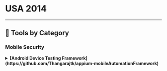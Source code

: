 # USA 2014
---
## 🧠 Tools by Category
### Mobile Security

<details><summary><strong>[Android Device Testing Framework](https://github.com/Thangarajtk/appium-mobileAutomationFramework)</strong></summary>

                ![BH-US-14](https://img.shields.io/badge/BH-US-14-blue) ![Category: Mobile Security](https://img.shields.io/badge/Category:%20Mobile%20Security-yellow) 

                The Android Device Testing Framework ("dtf") is a data collection and analysis framework to help individuals answer the question: "Where are the vulnerabilities on this mobile device?"  Dtf provides a modular approach and built-in APIs that allows testers to quickly create scripts to interact with their Android devices.  The default download of dtf comes with multiple modules that allow testers to obtain information from their Android device, process this information into databases, and then start searching for vulnerabilities (all without requiring root privileges).  These modules help you focus on changes made to AOSP components such as applications, frameworks, system services, as well as lower-level components such as binaries, libraries, and device drivers.  In addition, youâll be able to analyze new functionality implemented by the OEMs and other parties to find vulnerabilities.

                </details>
                
<details><summary><strong>[Smartphone Pen-Test Framework](https://github.com/tanprathan/MobileApp-Pentest-Cheatsheet)</strong></summary>

                ![BH-US-14](https://img.shields.io/badge/BH-US-14-blue) ![Category: Mobile Security](https://img.shields.io/badge/Category:%20Mobile%20Security-yellow) 

                As smartphones enter the workplace, sharing the network and accessing sensitive data, it is crucial to be able to assess the security posture of these devices in much the same way we perform penetration tests on workstations and servers. However, smartphones have unique attack vectors that are not currently covered by available industry tools. The smartphone penetration testing framework, the result of a DARPA Cyber Fast Track project, aims to provide an open source toolkit that addresses the many facets of assessing the security posture of these devices. We will look at the functionality of the framework including information gathering, exploitation, social engineering, and post exploitation through both a traditional IP network and through the mobile modem, showing how this framework can be leveraged by security teams and penetration testers to gain an understanding of the security posture of the smartphones in an organization. SPF can be used as a pivot to gain access to an internal network, gaining access to additional vulnerabilities. SPF can be used to bypass filtering, using SMS to control an exploited internal system. Demonstrations of SPF functionality will be shown.

                </details>
                
<details><summary><strong>[ZitMo NoM](https://github.com/CyberMonitor/defcon-26-Packet-Hacking-Village/blob/master/presentations-workshops.html)</strong></summary>

                ![BH-US-14](https://img.shields.io/badge/BH-US-14-blue) ![Category: Mobile Security](https://img.shields.io/badge/Category:%20Mobile%20Security-yellow) 

                A world without malware is ideal but unlikely. Many of us would prefer *not* to install another layer of protection on our already-resource-constrained handheld mobile device. Alternatively, Android malware detection sans anti-virus installation has become a reality. Learn about how itâs possible to detect mobile malware using simple text messages with ZitMo NoM. ZeuS in the Mobile, known as ZitMo, is infamous for intercepting SMS transmissions then redirecting them to a Command and Control in order steal banking and personal information. Research with SMS transmissions directed at mobile malware has resulted in the ability to detect ZitMoâs presence without anti-virus applications installed. Turning cyber criminals' tools against them makes this even more of a rewarding endeavor. We are looking for malware researchers to contribute to the continued development of this open tool. The presentation will include the research, the infrastructure, and a demonstration of ZitMo NoM. Live malware will be used during this presentation, assuming we get it to behave.

                </details>
                

### Reverse Engineering

<details><summary><strong>[Automated Memory Analysis](https://github.com/digitalisx/awesome-memory-forensics)</strong></summary>

                ![BH-US-14](https://img.shields.io/badge/BH-US-14-blue) ![Category: Reverse Engineering](https://img.shields.io/badge/Category:%20Reverse%20Engineering-orange) 

                Automated Memory Analysis is a set of new innovative Cuckoo Sandbox plugins that adds new dynamic and memory analysis abilities such as:

                </details>
                
<details><summary><strong>[Melkor - An ELF File Format Fuzzer](https://github.com/IOActive/Melkor_ELF_Fuzzer/blob/master/BUGS.txt)</strong></summary>

                ![BH-US-14](https://img.shields.io/badge/BH-US-14-blue) ![Category: Reverse Engineering](https://img.shields.io/badge/Category:%20Reverse%20Engineering-orange) 

                Since its adoption as the standard binary file format for *nix systems, a variety of vulnerabilities in ELF parsers have been found and exploited in OS kernels, debuggers, libraries, etc. Most of these flaws have been found manually through code review and binary modification. Nowadays, 15 years later, common programming mistakes are still being implemented in many ELF parsers that are being released these days very often, either as debuggers, reverse engineering tools, AV analyzers, plugins or as malware (yes, malware has parsers too). Here's where ELF file format fuzzing comes into the game to help you to identify these bugs in an automated fashion.

                </details>
                

### Web/AppSec

<details><summary><strong>[BReWSki (Burp Rhino Web Scanner)](https://github.com/snoopysecurity/awesome-burp-extensions)</strong></summary>

                ![BH-US-14](https://img.shields.io/badge/BH-US-14-blue) ![Category: Web/AppSec](https://img.shields.io/badge/Category:%20Web/AppSec-blue) 

                BReWSki (Burp Rhino Web Scanner) is an extension to the Burp Suite scanning and reporting functionality. BReWSki provides Burp Suite users with a JavaScript interface to write custom scanner insertion points, passive, and active scan definitions for Burp quickly without having to understand the internals of the Burp API.  BReWSki comes with useful checks to help identify application vulnerabilities.

                </details>
                
<details><summary><strong>[ModSecurity](https://github.com/owasp-modsecurity/ModSecurity/wiki/Reference-Manual-(v2.x))</strong></summary>

                ![BH-US-14](https://img.shields.io/badge/BH-US-14-blue) ![Category: Web/AppSec](https://img.shields.io/badge/Category:%20Web/AppSec-blue) 

                ModSecurity is an open source, cross-platform web application firewall (WAF) module. Known as the "Swiss Army Knife" of WAFs, it enables web application defenders to gain visibility into HTTP(S) traffic and provides a power rules language and API to implement advanced protections.  Come checkout the new advancements in ModSecurity and try some hands-on evasion challenges!

                </details>
                
<details><summary><strong>[OWASP PCI Toolkit](https://github.com/OWASP/www-community/blob/master/pages/initiatives/gsoc/gsoc2014ideas.md)</strong></summary>

                ![BH-US-14](https://img.shields.io/badge/BH-US-14-blue) ![Category: Web/AppSec](https://img.shields.io/badge/Category:%20Web/AppSec-blue) 

                The PCI toolkit is based on a decision tree assessment methodology, which helps you identify if your web applications are part of the PCI-DSS scope and how to apply the PCI-DSS requirements. By decomposing, one by one, you will be able to create an assessment and a final report of your scope delimitation and which OWASP guidelines must be used

                </details>
                
<details><summary><strong>[OWASP Zed Attack Proxy (ZAP)](https://github.com/pdsoftplan/zap-maven-plugin)</strong></summary>

                ![BH-US-14](https://img.shields.io/badge/BH-US-14-blue) ![Category: Web/AppSec](https://img.shields.io/badge/Category:%20Web/AppSec-blue) 

                The Zed Attack Proxy (ZAP) is currently the most active open source web application security tool and competes effectively with commercial tools.

                </details>
                
<details><summary><strong>[ProxyMe](https://github.com/jayluxferro/ProxyMe)</strong></summary>

                ![BH-US-14](https://img.shields.io/badge/BH-US-14-blue) ![Category: Web/AppSec](https://img.shields.io/badge/Category:%20Web/AppSec-blue) 

                ProxyMe is a modular HTTP/S proxy based on plugins. It's designed and oriented for pen-testing or research purposes. It also has support for analyzing and modifying the traffic, SSL included. It can be used as a regular proxy or as a reverse proxy, supporting also transparent connections, making it perfect for combined attacks of Man In The Middle (or even as a load balancer if you want!).

                </details>
                
<details><summary><strong>[w3af: Web Security Scanner](https://github.com/psiinon/open-source-web-scanners)</strong></summary>

                ![BH-US-14](https://img.shields.io/badge/BH-US-14-blue) ![Category: Web/AppSec](https://img.shields.io/badge/Category:%20Web/AppSec-blue) 

                w3af is a Web Application Attack and Audit Framework. The projectâs goal is to create a framework to help you secure your web applications by finding and exploiting all web application vulnerabilities.

                </details>
                

### Red Teaming / Embedded

<details><summary><strong>[C-SCAD: Assessing Security Flaws in ClearSCADA Web-X Client!](https://github.com/adityaks/c-scad/blob/master/cscad_v_1.0/cscad_v_1.0.py)</strong></summary>

                ![BH-US-14](https://img.shields.io/badge/BH-US-14-blue) ![Category: Red Teaming / Embedded](https://img.shields.io/badge/Category:%20Red%20Teaming%20/%20Embedded-purple) 

                C-SCAD is an information gathering and penetration testing tool written to assess the security issues present in the Web-X (Internet Explorer-based web interface)  client used to interact with the ClearSCADA server.  Web-X client is hosted on the embedded web server which is shipped as a part of complete ClearSCADA architecture. Primarily, the Web-X client is restricted to perform any configuration changes but it can reveal potential information about the ClearSCADA server and associated components. Insecure deployments of WEB-X client can reveal potential information about the various functions such as alarm pages, SQL lists, and diagnostic checks including various reports. C-SCAD is authored in Python and is capable of the following:

                </details>
                
<details><summary><strong>[CHIPSEC](https://github.com/chipsec/chipsec/blob/main/setup.py)</strong></summary>

                ![BH-US-14](https://img.shields.io/badge/BH-US-14-blue) ![Category: Red Teaming / Embedded](https://img.shields.io/badge/Category:%20Red%20Teaming%20/%20Embedded-purple) 

                We will present CHIPSEC, an open source framework for platform security assessment. We will briefly describe some publications related to platform security (Secure Boot bypasses, badbios, etc.) and explain related tests in CHIPSEC. Then we will demonstrate how to use CHIPSEC to detect insecure platform configuration and perform forensics of SPI flash images.

                </details>
                
<details><summary><strong>[JTAGulator](https://github.com/grandideastudio/jtagulator/blob/master/JTAGulator.spin)</strong></summary>

                ![BH-US-14](https://img.shields.io/badge/BH-US-14-blue) ![Category: Red Teaming / Embedded](https://img.shields.io/badge/Category:%20Red%20Teaming%20/%20Embedded-purple) 

                JTAGulatoris an open source hardware hacking tool that assists in identifying on-chip debug interfaces from test points, vias, or component pads on a circuit board. The tool can save a tremendous amount of time during reverse engineering, particularly for those who don't have the skill and/or equipment required for traditional processes. Released at Black Hat USA 2013, the tool supports detection of JTAG and asynchronous serial/UART interfaces. New features are being added as they're developed to expand the functionality and increase support for other protocols.

                </details>
                
<details><summary><strong>[Praeda](https://github.com/percx/Praeda/blob/master/jobs/MP0020.pl)</strong></summary>

                ![BH-US-14](https://img.shields.io/badge/BH-US-14-blue) ![Category: Red Teaming / Embedded](https://img.shields.io/badge/Category:%20Red%20Teaming%20/%20Embedded-purple) 

                Praeda - Latin for "plunder, spoils of war, booty". Praeda is an automated data/information harvesting tool designed to gather critical information from various embedded devices.

                </details>
                
<details><summary><strong>[Rickmote Controller](https://github.com/BishopFox/rickmote/blob/master/rickmote.py)</strong></summary>

                ![BH-US-14](https://img.shields.io/badge/BH-US-14-blue) ![Category: Red Teaming / Embedded](https://img.shields.io/badge/Category:%20Red%20Teaming%20/%20Embedded-purple) 

                Take control over your neighbors' TVs like you see in the movies! Google Chromecast is a handy little gadget that lets you stream video to your TV from a variety of sources like Netflix and YouTube. It also allows streaming from nearby hackers.

                </details>
                
<details><summary><strong>[Zig Tools](https://github.com/ziglang/zig/blob/master/tools/zig_gdb_pretty_printers.py)</strong></summary>

                ![BH-US-14](https://img.shields.io/badge/BH-US-14-blue) ![Category: Red Teaming / Embedded](https://img.shields.io/badge/Category:%20Red%20Teaming%20/%20Embedded-purple) 

                ZigTools is a Python framework, which was developed to reduce the complexity in writing additional functionality in communicating with the Freakduino (Low cost arduino based 802.15.4 platform). Features such as initializing the radio, changing channels, sending data and processing that data can be written in just a few lines, allowing developers to focus on writing more complex applications without worrying about the low-level communications between the radio and computer.

                </details>
                

### Blue Team & Detection

<details><summary><strong>[DAMM: A Tool for Differential Analysis of Malware in Memory](https://github.com/504ensicsLabs/DAMM)</strong></summary>

                ![BH-US-14](https://img.shields.io/badge/BH-US-14-blue) ![Category: Blue Team & Detection](https://img.shields.io/badge/Category:%20Blue%20Team%20&%20Detection-cyan) 

                Detecting malware is difficult, and analyzing a detected piece of malware's behavior is even more difficult. Techniques for analysis generally fall into one of three camps: static analysis of the malicious binary on disk, dynamic analysis as the binary executes, or a hybrid approach using a snapshot of physical RAM taken as the malware executes. As the result of our DARPA Cyber Fast Track (CFT) funded research, we extend this third approach. We present a novel technique for leveraging information including multiple snapshots of physical RAM for malware detection and analysis. The technique is implemented as DAMM, a tool for differential analysis of malware in memory. DAMM functions by leveraging multiple snapshots of RAM, domain knowledge about known-benign in-memory artifacts, and indicators of malicious activity to present to the user a powerful view of malicious execution in memory.

                </details>
                
<details><summary><strong>[flowinspect: Yet Another Network Inspection Tool](https://github.com/SubediBibek-cmd/awesome-network-security)</strong></summary>

                ![BH-US-14](https://img.shields.io/badge/BH-US-14-blue) ![Category: Blue Team & Detection](https://img.shields.io/badge/Category:%20Blue%20Team%20&%20Detection-cyan) 

                Flowinspect is a tool developed specifically for network monitoring and inspection purposes. It takes network traffic as input and extracts layer 4 flows from it. These flows are then passed through an inspection engine that filters and extracts interesting network sessions. For flows that meet inspection criteria, the output mode dumps match statistics to either stdout or a file or both.

                </details>
                
<details><summary><strong>[Spotlight Inspector - OSX Forensics](https://github.com/drduh/macOS-Security-and-Privacy-Guide)</strong></summary>

                ![BH-US-14](https://img.shields.io/badge/BH-US-14-blue) ![Category: Blue Team & Detection](https://img.shields.io/badge/Category:%20Blue%20Team%20&%20Detection-cyan) 

                Spotlight Inspector is a free application for computer forensic investigation of Mac OS X computers. Until now, there has never been an effective cross-platform forensics tool for accessing Spotlight internal data from Mac OS X systems â which is where all of the information about files indexed on a computer can be accessed by forensic investigators. This information gathering is crucial to digital investigators.

                </details>
                
<details><summary><strong>[TriForce ANJP](https://github.com/downsmash/titles/blob/master/players.txt)</strong></summary>

                ![BH-US-14](https://img.shields.io/badge/BH-US-14-blue) ![Category: Blue Team & Detection](https://img.shields.io/badge/Category:%20Blue%20Team%20&%20Detection-cyan) 

                TriForce is a set of analysis tools made for those who want to go deeper. With a focus on file system journaling forensics, we make use of artifacts that allow us to turn them into a forensic time machine. With tools that cover NTFS, HFS+, and Ext3, we are pushing forward a new era of analysis based on file system journaling.

                </details>
                
<details><summary><strong>[Volatility Framework 2.4](https://github.com/volatilityfoundation/volatility)</strong></summary>

                ![BH-US-14](https://img.shields.io/badge/BH-US-14-blue) ![Category: Blue Team & Detection](https://img.shields.io/badge/Category:%20Blue%20Team%20&%20Detection-cyan) 

                The Volatility Framework is a completely open collection of tools, implemented in Python under the GNU General Public License, for the extraction of digital artifacts from volatile memory (RAM) samples of Windows, Linux, Mac OS X, and Android systems. Our last release received over 40,000 downloads and we're equally as excited to get 2.4 into the hands of forensic investigators and malware analysts. Some of the key features of the 2.4 release that we'll be demoing are:

                </details>
                

### Red Teaming / AppSec

<details><summary><strong>[Dependency-Check](https://github.com/jeremylong/DependencyCheck)</strong></summary>

                ![BH-US-14](https://img.shields.io/badge/BH-US-14-blue) ![Category: Red Teaming / AppSec](https://img.shields.io/badge/Category:%20Red%20Teaming%20/%20AppSec-red) 

                Does your application have dependencies on third party libraries? Do you know if those same libraries have published CVEs? OWASP Dependency-Check can help by providing identification and monitoring of the libraries your application uses, notifying you that vulnerabilities (CVEs) have been published for third party code your application uses. Jeremy will be demonstrating the tool and the various ways enterprises can use the tool to perform continuous monitoring of their applicationsâ dependent libraries.

                </details>
                
<details><summary><strong>[Dradis](https://github.com/armel/DRADIS)</strong></summary>

                ![BH-US-14](https://img.shields.io/badge/BH-US-14-blue) ![Category: Red Teaming / AppSec](https://img.shields.io/badge/Category:%20Red%20Teaming%20/%20AppSec-red) 

                Dradis is an extensible, cross-platform, open source collaboration framework to manage security assessments. It can import from over 15 popular tools including Nessus, Qualys, and Burp. Started in 2007, the Dradis Framework project has been growing ever since.

                </details>
                
<details><summary><strong>[SecureScan SaaS Free Scanner](https://github.com/psiinon/open-source-web-scanners)</strong></summary>

                ![BH-US-14](https://img.shields.io/badge/BH-US-14-blue) ![Category: Red Teaming / AppSec](https://img.shields.io/badge/Category:%20Red%20Teaming%20/%20AppSec-red) 

                Tripwire SecureScanâ¢ is a free, cloud-based vulnerability management service for up to 100 Internet Protocol (IP) addresses on internal networks. This new tool makes vulnerability management easily accessible to small and medium-sized businesses that may not have the resources for enterprise-grade security technology â and it detects the Heartbleed vulnerability among many others. Fast, free, and simple to use - no license required.

                </details>
                

### Red Teaming

<details><summary><strong>[Filibuster - Filtering Testing Tool](https://github.com/caffix/Awesome-Hacking-Tools)</strong></summary>

                ![BH-US-14](https://img.shields.io/badge/BH-US-14-blue) ![Category: Red Teaming](https://img.shields.io/badge/Category:%20Red%20Teaming-red) 

                Filibuster is used to map port filtering / protocol filtering devices and is useful for both red and blue team engagements.

                </details>
                
<details><summary><strong>[FSExploitMe](https://gist.github.com/0xd33pstack/0f6b29b408d82c4a9f0903c70db2fe7b)</strong></summary>

                ![BH-US-14](https://img.shields.io/badge/BH-US-14-blue) ![Category: Red Teaming](https://img.shields.io/badge/Category:%20Red%20Teaming-red) 

                FSExploitMe is a purposely vulnerable ActiveX Control to teach you about browser exploitation. Along the way you'll learn reverse engineering, vulnerability analysis, and general exploitation on Windows.

                </details>
                
<details><summary><strong>[Heybe - Penetration Testing Automation Kit](https://github.com/WilsonHuha/cbr-doc/blob/master/posts/cc/Crack_post_sort_by_time.md)</strong></summary>

                ![BH-US-14](https://img.shields.io/badge/BH-US-14-blue) ![Category: Red Teaming](https://img.shields.io/badge/Category:%20Red%20Teaming-red) 

                Heybe is Penetration Testing Automation Kit. It consists of modules that can be used to fully automate pen-tests and make them mode effective. With Heybe you can 0wn all systems in a target company in matter of minutes.

                </details>
                
<details><summary><strong>[Immunant Compiler](https://github.com/immunant/c2rust)</strong></summary>

                ![BH-US-14](https://img.shields.io/badge/BH-US-14-blue) ![Category: Red Teaming](https://img.shields.io/badge/Category:%20Red%20Teaming-red) 

                With the widespread adoption of DEP, code-reuse techniques such as ROP are essential parts of current exploits. ASLR randomizes the code layout to make ROP harder; unfortunately, ASLR-bypasses abound.

                </details>
                
<details><summary><strong>[Impacket](https://github.com/fortra/impacket/blob/master/examples/lookupsid.py)</strong></summary>

                ![BH-US-14](https://img.shields.io/badge/BH-US-14-blue) ![Category: Red Teaming](https://img.shields.io/badge/Category:%20Red%20Teaming-red) 

                Impacket is a collection of Python classes focused on providing access to network packets. Impacket allows Python developers to craft and decode network packets in simple and consistent manner. It includes support for low-level protocols such as IP, UDP and TCP, as well as higher-level protocols such as NMB, SMB and MSRPC and DCOM. Impacket is highly effective when used in conjunction with a packet capture utility or package such as Pcapy. Packets can be constructed from scratch, as well as parsed from raw data. Furthermore, the object oriented API makes it simple to work with deep protocol hierarchies.

                </details>
                
<details><summary><strong>[Maltrieve](https://github.com/krmaxwell/maltrieve)</strong></summary>

                ![BH-US-14](https://img.shields.io/badge/BH-US-14-blue) ![Category: Red Teaming](https://img.shields.io/badge/Category:%20Red%20Teaming-red) 

                Maltrieve retrieves malware directly from the location where the bad guys serve it. This allows researchers to acquire fresh samples, verify detection systems, and research infrastructure. Maltrieve includes proxy support, multi-threading, Cuckoo submission, and categorization. The tool is community-developed and available under the terms of the GNU General Public License.

                </details>
                
<details><summary><strong>[MozDef the Mozilla Defense Platform](https://github.com/mozilla/MozDef/releases)</strong></summary>

                ![BH-US-14](https://img.shields.io/badge/BH-US-14-blue) ![Category: Red Teaming](https://img.shields.io/badge/Category:%20Red%20Teaming-red) 

                Attackers have all the fun. With slick, integrated, real-time, open suites like metasploit, armitage, SET, and lair they quickly seek out targets, share exploits, gain footholds, and usually win.

                </details>
                
<details><summary><strong>[Oops, RFIDid It Again](https://github.com/clairehopfensperger)</strong></summary>

                ![BH-US-14](https://img.shields.io/badge/BH-US-14-blue) ![Category: Red Teaming](https://img.shields.io/badge/Category:%20Red%20Teaming-red) 

                Last year, we delivered the definitive guide for pen-testers on hacking low frequency (LF - 125KHz) RFID badge systems to gain unauthorized access to buildings and other secure areas.  In this second installment, weâre raising the stakes, peeling back the onion even further, and directly confronting the RFID elephant in the room â hacking High Frequency (HF - 13.56 MHz) and Ultra-High Frequency (UHF â 840-960 MHz).

                </details>
                
<details><summary><strong>[PowerSploit](https://github.com/PowerShellMafia/PowerSploit)</strong></summary>

                ![BH-US-14](https://img.shields.io/badge/BH-US-14-blue) ![Category: Red Teaming](https://img.shields.io/badge/Category:%20Red%20Teaming-red) 

                PowerSploit is a popular collection of Microsoft PowerShell modules that can be used to aid reverse engineers, forensic analysts, and penetration testers during all phases of an assessment. Come see how PowerShell can be leveraged to accomplish things that would otherwise be impossible such as, loading binaries directly into memory. Joseph Bialek and Chris Campbell will demonstrate how to utilize PowerSploit to bypass security products through all phases of a mock penetration test which includes enumeration, exploitation, privilege-escalation, credential theft, and pivoting to other hosts. They will share tips and tricks to leverage PowerShell in your own tools and highlight the new privilege escalation module being introduced at ToolsWatch.

                </details>
                
<details><summary><strong>[reGeorg](https://github.com/L-codes/Neo-reGeorg/blob/master/README-en.md)</strong></summary>

                ![BH-US-14](https://img.shields.io/badge/BH-US-14-blue) ![Category: Red Teaming](https://img.shields.io/badge/Category:%20Red%20Teaming-red) 

                In 2008 we released reDuh (http://research.sensepost.com/tools/web/reduh), a network tunnelling tool that allowed port forwarding via a web-shell and HTTP/S to backend services. reDuh has since become part of any attackers standard toolkit, featuring in several books and notoriously described as "insidious" by HBGary in their leaked e-mails.

                </details>
                
<details><summary><strong>[ShinoBOT Suite](https://gist.github.com/williballenthin/28c73da6cbf5e76e137a9100ab45697f)</strong></summary>

                ![BH-US-14](https://img.shields.io/badge/BH-US-14-blue) ![Category: Red Teaming](https://img.shields.io/badge/Category:%20Red%20Teaming-red) 

                ShinoBOT is a RAT (backdoor malware) simulator, released at the previous Black Hat Arsenal. The new tool, ShinoBOT Suite, is a total malware package which contains the RAT simulator, downloader, dropper, encryptor, CandC server, decoy files, etc. All of them are customizable.

                </details>
                
<details><summary><strong>[Veil-Framework](https://github.com/Veil-Framework/Veil/wiki)</strong></summary>

                ![BH-US-14](https://img.shields.io/badge/BH-US-14-blue) ![Category: Red Teaming](https://img.shields.io/badge/Category:%20Red%20Teaming-red) 

                The Veil-Framework is an open source project that aims to bridge the gap between pen-testing and red team toolsets. It began with Veil-Evasion, a tool to generate AV-evading payload executables, expanded into payload delivery with the release of Veil-Catapult, and branched into Powershell functionality with the release of Veil-PowerView for domain situational awareness. This Arsenal presentation will cover the inner workings of all of these tools, and demonstrate various use cases where the Veil-Framework can help facilitate engagements.

                </details>
                
<details><summary><strong>[Viproy VoIP Penetration Testing and Exploitation Kit](https://github.com/thezakman/CTF-Heaven/blob/master/extra/pentest-tools.md)</strong></summary>

                ![BH-US-14](https://img.shields.io/badge/BH-US-14-blue) ![Category: Red Teaming](https://img.shields.io/badge/Category:%20Red%20Teaming-red) 

                Viproy Voip Pen-Test Kit is developed to improve the quality of VoIP Penetration Tests. First version of Viproy had SIP trust hacking, SIP proxy bounce scan and advanced SIP attacks. Viproy 2.0 will provide improved SIP penetration testing features such as TCP, TLS, vendor (Cisco, Microsoft Lync) supports and multi-thread fixes. Furthermore, the new version will have Cisco Skinny protocol and Cisco HCS (VOSS) server supports to initiate unauthorised call redirection attacks, speed dial manipulation, unauthorised calls using Skinny and information gathering attacks.

                </details>
                

### Miscellaneous / Lab Tools

<details><summary><strong>[Morning Catch - Phishing Industries](https://github.com/Octoberfest7/TeamsPhisher)</strong></summary>

                ![BH-US-14](https://img.shields.io/badge/BH-US-14-blue) ![Category: Miscellaneous / Lab Tools](https://img.shields.io/badge/Category:%20Miscellaneous%20/%20Lab%20Tools-gray) 

                Morning Catch is a Virtual Machine environment, similar to Metasploitable, to demonstrate and teach about targeted client-side attacks. Morning Catch is a fictitious seafood company with a website, self-contained email infrastructure to receive phishing emails, and two desktop environments. One desktop environment is a vulnerable Linux client-side attack surface. The other desktop environment is a vulnerable Windows client-side attack surface. Yes, you'll get to attack a Windows software target and use Windows payloads against this virtual environment. This Arsenal session will demonstrate some of the things you can do with the Morning Catch environment.

                </details>
                

### OSINT

<details><summary><strong>[Snoopy](https://github.com/duantianyu/Snoopy)</strong></summary>

                ![BH-US-14](https://img.shields.io/badge/BH-US-14-blue) ![Category: OSINT](https://img.shields.io/badge/Category:%20OSINT-lightgrey) 

                Snoopy is a distributed tracking, data interception, and profiling framework. The software can run on small, cost-effective hardware (BeagleBone, RaspberryPi) and be deployed over a large area (we call these 'drones'). Each Snoopy drone passively or actively collects information on people who walk past from the array of wireless (Wi-Fi, Bluetooth, etc.) devices that they carry on their person. This information is synchronized to a central server where we can visually explore it with tools like Maltego.

                </details>
                
<details><summary><strong>[WhatsApp Privacy Guard](https://github.com/StellarSand/privacy-settings/blob/main/Privacy%20Settings/WhatsApp.md)</strong></summary>

                ![BH-US-14](https://img.shields.io/badge/BH-US-14-blue) ![Category: OSINT](https://img.shields.io/badge/Category:%20OSINT-lightgrey) 

                With the PRISM scandal, we began to question whether Microsoft, Google, Apple, and Facebook were the only companies working with governments to spy on the behavior of its citizens. Will WhatsApp be one of these companies? Does WhatsApp store its user conversations? These sort of things make us think that users are defenseless and have no current measures to ensure the privacy of content shared on these platforms.

                </details>
                
